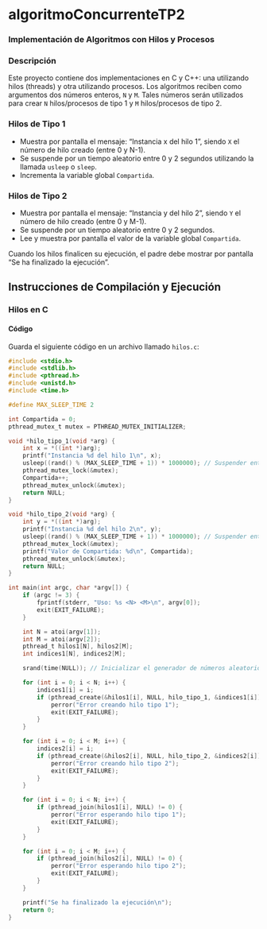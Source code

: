 # algoritmoConcurrenteTP2

###  Implementación de Algoritmos con Hilos y Procesos

### Descripción

Este proyecto contiene dos implementaciones en C y C++: una utilizando hilos (threads) y otra utilizando procesos. Los algoritmos reciben como argumentos dos números enteros, `N` y `M`. Tales números serán utilizados para crear `N` hilos/procesos de tipo 1 y `M` hilos/procesos de tipo 2.

### Hilos de Tipo 1

- Muestra por pantalla el mensaje: “Instancia x del hilo 1”, siendo `X` el número de hilo creado (entre 0 y N-1).
- Se suspende por un tiempo aleatorio entre 0 y 2 segundos utilizando la llamada `usleep` o `sleep`.
- Incrementa la variable global `Compartida`.

### Hilos de Tipo 2

- Muestra por pantalla el mensaje: “Instancia y del hilo 2”, siendo `Y` el número de hilo creado (entre 0 y M-1).
- Se suspende por un tiempo aleatorio entre 0 y 2 segundos.
- Lee y muestra por pantalla el valor de la variable global `Compartida`.

Cuando los hilos finalicen su ejecución, el padre debe mostrar por pantalla “Se ha finalizado la ejecución”.

## Instrucciones de Compilación y Ejecución

### Hilos en C

#### Código

Guarda el siguiente código en un archivo llamado `hilos.c`:

```c
#include <stdio.h>
#include <stdlib.h>
#include <pthread.h>
#include <unistd.h>
#include <time.h>

#define MAX_SLEEP_TIME 2

int Compartida = 0;
pthread_mutex_t mutex = PTHREAD_MUTEX_INITIALIZER;

void *hilo_tipo_1(void *arg) {
    int x = *((int *)arg);
    printf("Instancia %d del hilo 1\n", x);
    usleep((rand() % (MAX_SLEEP_TIME + 1)) * 1000000); // Suspender entre 0 y 2 segundos
    pthread_mutex_lock(&mutex);
    Compartida++;
    pthread_mutex_unlock(&mutex);
    return NULL;
}

void *hilo_tipo_2(void *arg) {
    int y = *((int *)arg);
    printf("Instancia %d del hilo 2\n", y);
    usleep((rand() % (MAX_SLEEP_TIME + 1)) * 1000000); // Suspender entre 0 y 2 segundos
    pthread_mutex_lock(&mutex);
    printf("Valor de Compartida: %d\n", Compartida);
    pthread_mutex_unlock(&mutex);
    return NULL;
}

int main(int argc, char *argv[]) {
    if (argc != 3) {
        fprintf(stderr, "Uso: %s <N> <M>\n", argv[0]);
        exit(EXIT_FAILURE);
    }

    int N = atoi(argv[1]);
    int M = atoi(argv[2]);
    pthread_t hilos1[N], hilos2[M];
    int indices1[N], indices2[M];

    srand(time(NULL)); // Inicializar el generador de números aleatorios

    for (int i = 0; i < N; i++) {
        indices1[i] = i;
        if (pthread_create(&hilos1[i], NULL, hilo_tipo_1, &indices1[i]) != 0) {
            perror("Error creando hilo tipo 1");
            exit(EXIT_FAILURE);
        }
    }

    for (int i = 0; i < M; i++) {
        indices2[i] = i;
        if (pthread_create(&hilos2[i], NULL, hilo_tipo_2, &indices2[i]) != 0) {
            perror("Error creando hilo tipo 2");
            exit(EXIT_FAILURE);
        }
    }

    for (int i = 0; i < N; i++) {
        if (pthread_join(hilos1[i], NULL) != 0) {
            perror("Error esperando hilo tipo 1");
            exit(EXIT_FAILURE);
        }
    }

    for (int i = 0; i < M; i++) {
        if (pthread_join(hilos2[i], NULL) != 0) {
            perror("Error esperando hilo tipo 2");
            exit(EXIT_FAILURE);
        }
    }

    printf("Se ha finalizado la ejecución\n");
    return 0;
}
```
